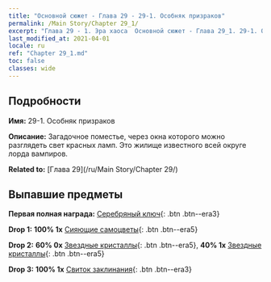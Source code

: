 ```yaml
---
title: "Основной сюжет - Глава 29 - 29-1. Особняк призраков"
permalink: /Main Story/Chapter 29_1/
excerpt: "Глава 29 - 1. Эра хаоса  Основной сюжет - Глава 29_1. 29-1. Особняк призраков"
last_modified_at: 2021-04-01
locale: ru
ref: "Chapter 29_1.md"
toc: false
classes: wide
---
```


## Подробности

 **Имя:** 29-1. Особняк призраков

 **Описание:** Загадочное поместье, через окна которого можно разглядеть свет красных ламп. Это жилище известного всей округе лорда вампиров.

 **Related to:** [Глава 29](/ru/Main Story/Chapter 29/)

## Выпавшие предметы

 **Первая полная награда:** [Серебряный ключ](/ru/Items/con_693/){: .btn .btn--era3}

 **Drop 1:** **100% 1x** [Сияющие самоцветы](/ru/Items/mat_100/){: .btn .btn--era5}

 **Drop 2:** **60% 0x** [Звездные кристаллы](/ru/Items/mat_94/){: .btn .btn--era5}, **40% 1x** [Звездные кристаллы](/ru/Items/mat_94/){: .btn .btn--era5}

 **Drop 3:** **100% 1x** [Свиток заклинания](/ru/Items/con_694/){: .btn .btn--era3}

